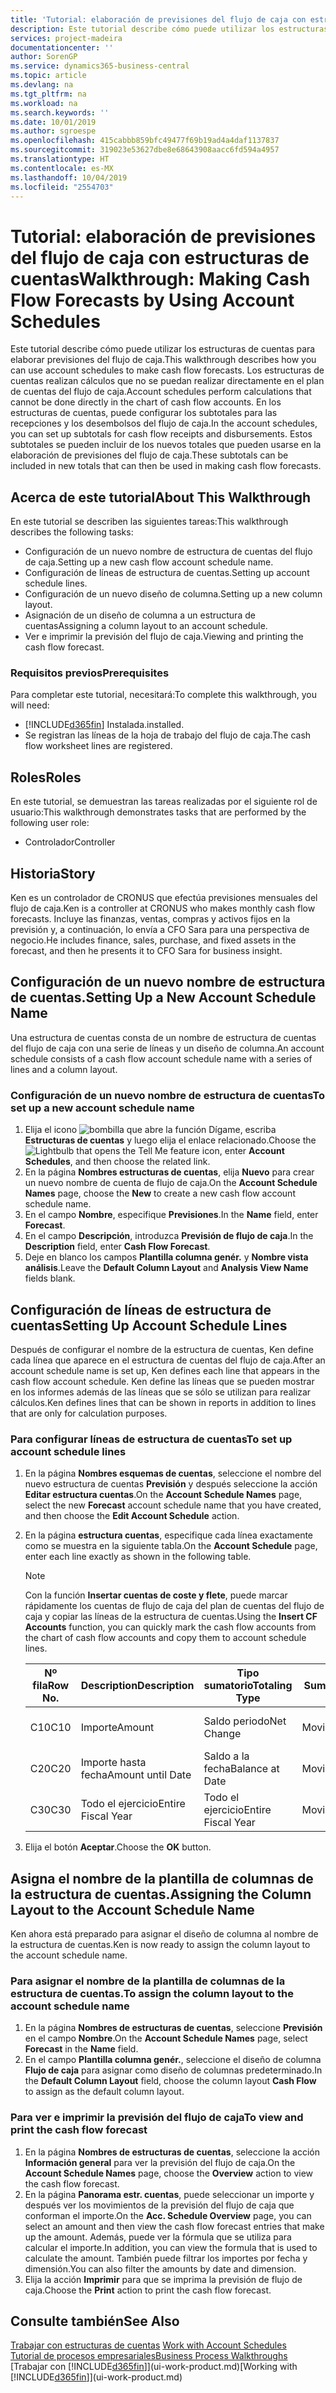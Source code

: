 ```yaml
---
title: 'Tutorial: elaboración de previsiones del flujo de caja con estructuras de cuentas | Documentos de Microsoft'
description: Este tutorial describe cómo puede utilizar los estructuras de cuentas para elaborar previsiones del flujo de caja. Los estructuras de cuentas realizan cálculos que no se puedan realizar directamente en el plan de cuentas del flujo de caja. En los estructuras de cuentas, puede configurar los subtotales para las recepciones y los desembolsos del flujo de caja. Estos subtotales se pueden incluir de los nuevos totales que pueden usarse en la elaboración de previsiones del flujo de caja.
services: project-madeira
documentationcenter: ''
author: SorenGP
ms.service: dynamics365-business-central
ms.topic: article
ms.devlang: na
ms.tgt_pltfrm: na
ms.workload: na
ms.search.keywords: ''
ms.date: 10/01/2019
ms.author: sgroespe
ms.openlocfilehash: 415cabbb859bfc49477f69b19ad4a4daf1137837
ms.sourcegitcommit: 319023e53627dbe8e68643908aacc6fd594a4957
ms.translationtype: HT
ms.contentlocale: es-MX
ms.lasthandoff: 10/04/2019
ms.locfileid: "2554703"
---
```

# <a name="walkthrough-making-cash-flow-forecasts-by-using-account-schedules"></a><span data-ttu-id="6ce2c-106">Tutorial: elaboración de previsiones del flujo de caja con estructuras de cuentas</span><span class="sxs-lookup"><span data-stu-id="6ce2c-106">Walkthrough: Making Cash Flow Forecasts by Using Account Schedules</span></span>
<span data-ttu-id="6ce2c-107">Este tutorial describe cómo puede utilizar los estructuras de cuentas para elaborar previsiones del flujo de caja.</span><span class="sxs-lookup"><span data-stu-id="6ce2c-107">This walkthrough describes how you can use account schedules to make cash flow forecasts.</span></span> <span data-ttu-id="6ce2c-108">Los estructuras de cuentas realizan cálculos que no se puedan realizar directamente en el plan de cuentas del flujo de caja.</span><span class="sxs-lookup"><span data-stu-id="6ce2c-108">Account schedules perform calculations that cannot be done directly in the chart of cash flow accounts.</span></span> <span data-ttu-id="6ce2c-109">En los estructuras de cuentas, puede configurar los subtotales para las recepciones y los desembolsos del flujo de caja.</span><span class="sxs-lookup"><span data-stu-id="6ce2c-109">In the account schedules, you can set up subtotals for cash flow receipts and disbursements.</span></span> <span data-ttu-id="6ce2c-110">Estos subtotales se pueden incluir de los nuevos totales que pueden usarse en la elaboración de previsiones del flujo de caja.</span><span class="sxs-lookup"><span data-stu-id="6ce2c-110">These subtotals can be included in new totals that can then be used in making cash flow forecasts.</span></span>  

## <a name="about-this-walkthrough"></a><span data-ttu-id="6ce2c-111">Acerca de este tutorial</span><span class="sxs-lookup"><span data-stu-id="6ce2c-111">About This Walkthrough</span></span>  
<span data-ttu-id="6ce2c-112">En este tutorial se describen las siguientes tareas:</span><span class="sxs-lookup"><span data-stu-id="6ce2c-112">This walkthrough describes the following tasks:</span></span>  

- <span data-ttu-id="6ce2c-113">Configuración de un nuevo nombre de estructura de cuentas del flujo de caja.</span><span class="sxs-lookup"><span data-stu-id="6ce2c-113">Setting up a new cash flow account schedule name.</span></span>  
- <span data-ttu-id="6ce2c-114">Configuración de líneas de estructura de cuentas.</span><span class="sxs-lookup"><span data-stu-id="6ce2c-114">Setting up account schedule lines.</span></span>  
- <span data-ttu-id="6ce2c-115">Configuración de un nuevo diseño de columna.</span><span class="sxs-lookup"><span data-stu-id="6ce2c-115">Setting up a new column layout.</span></span>  
- <span data-ttu-id="6ce2c-116">Asignación de un diseño de columna a un estructura de cuentas</span><span class="sxs-lookup"><span data-stu-id="6ce2c-116">Assigning a column layout to an account schedule.</span></span>  
- <span data-ttu-id="6ce2c-117">Ver e imprimir la previsión del flujo de caja.</span><span class="sxs-lookup"><span data-stu-id="6ce2c-117">Viewing and printing the cash flow forecast.</span></span>  

### <a name="prerequisites"></a><span data-ttu-id="6ce2c-118">Requisitos previos</span><span class="sxs-lookup"><span data-stu-id="6ce2c-118">Prerequisites</span></span>  
<span data-ttu-id="6ce2c-119">Para completar este tutorial, necesitará:</span><span class="sxs-lookup"><span data-stu-id="6ce2c-119">To complete this walkthrough, you will need:</span></span>  

- [!INCLUDE[d365fin](includes/d365fin_md.md)] <span data-ttu-id="6ce2c-120">Instalada.</span><span class="sxs-lookup"><span data-stu-id="6ce2c-120">installed.</span></span>  
- <span data-ttu-id="6ce2c-121">Se registran las líneas de la hoja de trabajo del flujo de caja.</span><span class="sxs-lookup"><span data-stu-id="6ce2c-121">The cash flow worksheet lines are registered.</span></span>  

## <a name="roles"></a><span data-ttu-id="6ce2c-122">Roles</span><span class="sxs-lookup"><span data-stu-id="6ce2c-122">Roles</span></span>  
<span data-ttu-id="6ce2c-123">En este tutorial, se demuestran las tareas realizadas por el siguiente rol de usuario:</span><span class="sxs-lookup"><span data-stu-id="6ce2c-123">This walkthrough demonstrates tasks that are performed by the following user role:</span></span>  

- <span data-ttu-id="6ce2c-124">Controlador</span><span class="sxs-lookup"><span data-stu-id="6ce2c-124">Controller</span></span>  

## <a name="story"></a><span data-ttu-id="6ce2c-125">Historia</span><span class="sxs-lookup"><span data-stu-id="6ce2c-125">Story</span></span>  
<span data-ttu-id="6ce2c-126">Ken es un controlador de CRONUS que efectúa previsiones mensuales del flujo de caja.</span><span class="sxs-lookup"><span data-stu-id="6ce2c-126">Ken is a controller at CRONUS who makes monthly cash flow forecasts.</span></span> <span data-ttu-id="6ce2c-127">Incluye las finanzas, ventas, compras y activos fijos en la previsión y, a continuación, lo envía a CFO Sara para una perspectiva de negocio.</span><span class="sxs-lookup"><span data-stu-id="6ce2c-127">He includes finance, sales, purchase, and fixed assets in the forecast, and then he presents it to CFO Sara for business insight.</span></span>  

## <a name="setting-up-a-new-account-schedule-name"></a><span data-ttu-id="6ce2c-128">Configuración de un nuevo nombre de estructura de cuentas.</span><span class="sxs-lookup"><span data-stu-id="6ce2c-128">Setting Up a New Account Schedule Name</span></span>  
<span data-ttu-id="6ce2c-129">Una estructura de cuentas consta de un nombre de estructura de cuentas del flujo de caja con una serie de líneas y un diseño de columna.</span><span class="sxs-lookup"><span data-stu-id="6ce2c-129">An account schedule consists of a cash flow account schedule name with a series of lines and a column layout.</span></span>  

### <a name="to-set-up-a-new-account-schedule-name"></a><span data-ttu-id="6ce2c-130">Configuración de un nuevo nombre de estructura de cuentas</span><span class="sxs-lookup"><span data-stu-id="6ce2c-130">To set up a new account schedule name</span></span>  

1.  <span data-ttu-id="6ce2c-131">Elija el icono ![bombilla que abre la función Dígame](media/ui-search/search_small.png "Dígame que desea hacer"), escriba **Estructuras de cuentas** y luego elija el enlace relacionado.</span><span class="sxs-lookup"><span data-stu-id="6ce2c-131">Choose the ![Lightbulb that opens the Tell Me feature](media/ui-search/search_small.png "Tell me what you want to do") icon, enter **Account Schedules**, and then choose the related link.</span></span>  
2.  <span data-ttu-id="6ce2c-132">En la página **Nombres estructuras de cuentas**, elija **Nuevo** para crear un nuevo nombre de cuenta de flujo de caja.</span><span class="sxs-lookup"><span data-stu-id="6ce2c-132">On the **Account Schedule Names** page, choose the **New** to create a new cash flow account schedule name.</span></span>  
3.  <span data-ttu-id="6ce2c-133">En el campo **Nombre**, especifique **Previsiones**.</span><span class="sxs-lookup"><span data-stu-id="6ce2c-133">In the **Name** field, enter **Forecast**.</span></span>  
4.  <span data-ttu-id="6ce2c-134">En el campo **Descripción**, introduzca **Previsión de flujo de caja**.</span><span class="sxs-lookup"><span data-stu-id="6ce2c-134">In the **Description** field, enter **Cash Flow Forecast**.</span></span>  
5.  <span data-ttu-id="6ce2c-135">Deje en blanco los campos **Plantilla columna genér.** y **Nombre vista análisis**.</span><span class="sxs-lookup"><span data-stu-id="6ce2c-135">Leave the **Default Column Layout** and **Analysis View Name** fields blank.</span></span>  

## <a name="setting-up-account-schedule-lines"></a><span data-ttu-id="6ce2c-136">Configuración de líneas de estructura de cuentas</span><span class="sxs-lookup"><span data-stu-id="6ce2c-136">Setting Up Account Schedule Lines</span></span>  
<span data-ttu-id="6ce2c-137">Después de configurar el nombre de la estructura de cuentas, Ken define cada línea que aparece en el estructura de cuentas del flujo de caja.</span><span class="sxs-lookup"><span data-stu-id="6ce2c-137">After an account schedule name is set up, Ken defines each line that appears in the cash flow account schedule.</span></span> <span data-ttu-id="6ce2c-138">Ken define las líneas que se pueden mostrar en los informes además de las líneas que se sólo se utilizan para realizar cálculos.</span><span class="sxs-lookup"><span data-stu-id="6ce2c-138">Ken defines lines that can be shown in reports in addition to lines that are only for calculation purposes.</span></span>  

### <a name="to-set-up-account-schedule-lines"></a><span data-ttu-id="6ce2c-139">Para configurar líneas de estructura de cuentas</span><span class="sxs-lookup"><span data-stu-id="6ce2c-139">To set up account schedule lines</span></span>  

1.  <span data-ttu-id="6ce2c-140">En la página **Nombres esquemas de cuentas**, seleccione el nombre del nuevo estructura de cuentas **Previsión** y después seleccione la acción **Editar estructura cuentas**.</span><span class="sxs-lookup"><span data-stu-id="6ce2c-140">On the **Account Schedule Names** page, select the new **Forecast** account schedule name that you have created, and then choose the **Edit Account Schedule** action.</span></span>  
2.  <span data-ttu-id="6ce2c-141">En la página **estructura cuentas**, especifique cada línea exactamente como se muestra en la siguiente tabla.</span><span class="sxs-lookup"><span data-stu-id="6ce2c-141">On the **Account Schedule** page, enter each line exactly as shown in the following table.</span></span>  

    > [!NOTE]  
    >  <span data-ttu-id="6ce2c-142">Con la función **Insertar cuentas de coste y flete**, puede marcar rápidamente los cuentas de flujo de caja del plan de cuentas del flujo de caja y copiar las líneas de la estructura de cuentas.</span><span class="sxs-lookup"><span data-stu-id="6ce2c-142">Using the **Insert CF Accounts** function, you can quickly mark the cash flow accounts from the chart of cash flow accounts and copy them to account schedule lines.</span></span>  

    |<span data-ttu-id="6ce2c-143">Nº fila</span><span class="sxs-lookup"><span data-stu-id="6ce2c-143">Row No.</span></span>|<span data-ttu-id="6ce2c-144">Description</span><span class="sxs-lookup"><span data-stu-id="6ce2c-144">Description</span></span>|<span data-ttu-id="6ce2c-145">Tipo sumatorio</span><span class="sxs-lookup"><span data-stu-id="6ce2c-145">Totaling Type</span></span>|<span data-ttu-id="6ce2c-146">Sumatorio</span><span class="sxs-lookup"><span data-stu-id="6ce2c-146">Totaling</span></span>|<span data-ttu-id="6ce2c-147">Tipo fila</span><span class="sxs-lookup"><span data-stu-id="6ce2c-147">Row Type</span></span>|<span data-ttu-id="6ce2c-148">Tipo importe</span><span class="sxs-lookup"><span data-stu-id="6ce2c-148">Amount Type</span></span>|<span data-ttu-id="6ce2c-149">Mostrar</span><span class="sxs-lookup"><span data-stu-id="6ce2c-149">Show</span></span>|  
    |-------|-----------|-------------|--------|--------|-----------|----|
    |<span data-ttu-id="6ce2c-150">C10</span><span class="sxs-lookup"><span data-stu-id="6ce2c-150">C10</span></span>|<span data-ttu-id="6ce2c-151">Importe</span><span class="sxs-lookup"><span data-stu-id="6ce2c-151">Amount</span></span>|<span data-ttu-id="6ce2c-152">Saldo periodo</span><span class="sxs-lookup"><span data-stu-id="6ce2c-152">Net Change</span></span>|<span data-ttu-id="6ce2c-153">Movimientos</span><span class="sxs-lookup"><span data-stu-id="6ce2c-153">Entries</span></span>|<span data-ttu-id="6ce2c-154">Importe neto</span><span class="sxs-lookup"><span data-stu-id="6ce2c-154">Net Amount</span></span>|<span data-ttu-id="6ce2c-155">Siempre</span><span class="sxs-lookup"><span data-stu-id="6ce2c-155">Always</span></span>|  
    |<span data-ttu-id="6ce2c-156">C20</span><span class="sxs-lookup"><span data-stu-id="6ce2c-156">C20</span></span>|<span data-ttu-id="6ce2c-157">Importe hasta fecha</span><span class="sxs-lookup"><span data-stu-id="6ce2c-157">Amount until Date</span></span>|<span data-ttu-id="6ce2c-158">Saldo a la fecha</span><span class="sxs-lookup"><span data-stu-id="6ce2c-158">Balance at Date</span></span>|<span data-ttu-id="6ce2c-159">Movimientos</span><span class="sxs-lookup"><span data-stu-id="6ce2c-159">Entries</span></span>|<span data-ttu-id="6ce2c-160">Importe neto</span><span class="sxs-lookup"><span data-stu-id="6ce2c-160">Net Amount</span></span>|<span data-ttu-id="6ce2c-161">Siempre</span><span class="sxs-lookup"><span data-stu-id="6ce2c-161">Always</span></span>|  
    |<span data-ttu-id="6ce2c-162">C30</span><span class="sxs-lookup"><span data-stu-id="6ce2c-162">C30</span></span>|<span data-ttu-id="6ce2c-163">Todo el ejercicio</span><span class="sxs-lookup"><span data-stu-id="6ce2c-163">Entire Fiscal Year</span></span>|<span data-ttu-id="6ce2c-164">Todo el ejercicio</span><span class="sxs-lookup"><span data-stu-id="6ce2c-164">Entire Fiscal Year</span></span>|<span data-ttu-id="6ce2c-165">Movimientos</span><span class="sxs-lookup"><span data-stu-id="6ce2c-165">Entries</span></span>|<span data-ttu-id="6ce2c-166">Importe neto</span><span class="sxs-lookup"><span data-stu-id="6ce2c-166">Net Amount</span></span>|<span data-ttu-id="6ce2c-167">Siempre</span><span class="sxs-lookup"><span data-stu-id="6ce2c-167">Always</span></span>|  

4.  <span data-ttu-id="6ce2c-168">Elija el botón **Aceptar**.</span><span class="sxs-lookup"><span data-stu-id="6ce2c-168">Choose the **OK** button.</span></span>  

## <a name="assigning-the-column-layout-to-the-account-schedule-name"></a><span data-ttu-id="6ce2c-169">Asigna el nombre de la plantilla de columnas de la estructura de cuentas.</span><span class="sxs-lookup"><span data-stu-id="6ce2c-169">Assigning the Column Layout to the Account Schedule Name</span></span>  
<span data-ttu-id="6ce2c-170">Ken ahora está preparado para asignar el diseño de columna al nombre de la estructura de cuentas.</span><span class="sxs-lookup"><span data-stu-id="6ce2c-170">Ken is now ready to assign the column layout to the account schedule name.</span></span>  

### <a name="to-assign-the-column-layout-to-the-account-schedule-name"></a><span data-ttu-id="6ce2c-171">Para asignar el nombre de la plantilla de columnas de la estructura de cuentas.</span><span class="sxs-lookup"><span data-stu-id="6ce2c-171">To assign the column layout to the account schedule name</span></span>  

1.  <span data-ttu-id="6ce2c-172">En la página **Nombres de estructuras de cuentas**, seleccione **Previsión** en el campo **Nombre**.</span><span class="sxs-lookup"><span data-stu-id="6ce2c-172">On the **Account Schedule Names** page, select **Forecast** in the **Name** field.</span></span>  
2.  <span data-ttu-id="6ce2c-173">En el campo **Plantilla columna genér.**, seleccione el diseño de columna **Flujo de caja** para asignar como diseño de columnas predeterminado.</span><span class="sxs-lookup"><span data-stu-id="6ce2c-173">In the **Default Column Layout** field, choose the column layout **Cash Flow** to assign as the default column layout.</span></span>  

### <a name="to-view-and-print-the-cash-flow-forecast"></a><span data-ttu-id="6ce2c-174">Para ver e imprimir la previsión del flujo de caja</span><span class="sxs-lookup"><span data-stu-id="6ce2c-174">To view and print the cash flow forecast</span></span>  
1.  <span data-ttu-id="6ce2c-175">En la página **Nombres de estructuras de cuentas**, seleccione la acción **Información general** para ver la previsión del flujo de caja.</span><span class="sxs-lookup"><span data-stu-id="6ce2c-175">On the **Account Schedule Names** page, choose the **Overview** action to view the cash flow forecast.</span></span>  
2.  <span data-ttu-id="6ce2c-176">En la página **Panorama estr. cuentas**, puede seleccionar un importe y después ver los movimientos de la previsión del flujo de caja que conforman el importe.</span><span class="sxs-lookup"><span data-stu-id="6ce2c-176">On the **Acc. Schedule Overview** page, you can select an amount and then view the cash flow forecast entries that make up the amount.</span></span> <span data-ttu-id="6ce2c-177">Además, puede ver la fórmula que se utiliza para calcular el importe.</span><span class="sxs-lookup"><span data-stu-id="6ce2c-177">In addition, you can view the formula that is used to calculate the amount.</span></span> <span data-ttu-id="6ce2c-178">También puede filtrar los importes por fecha y dimensión.</span><span class="sxs-lookup"><span data-stu-id="6ce2c-178">You can also filter the amounts by date and dimension.</span></span>  
3.  <span data-ttu-id="6ce2c-179">Elija la acción **Imprimir** para que se imprima la previsión de flujo de caja.</span><span class="sxs-lookup"><span data-stu-id="6ce2c-179">Choose the **Print** action to print the cash flow forecast.</span></span>  

## <a name="see-also"></a><span data-ttu-id="6ce2c-180">Consulte también</span><span class="sxs-lookup"><span data-stu-id="6ce2c-180">See Also</span></span>  
 <span data-ttu-id="6ce2c-181">[Trabajar con estructuras de cuentas](bi-how-work-account-schedule.md) </span><span class="sxs-lookup"><span data-stu-id="6ce2c-181">[Work with Account Schedules](bi-how-work-account-schedule.md) </span></span>  
 [<span data-ttu-id="6ce2c-182">Tutorial de procesos empresariales</span><span class="sxs-lookup"><span data-stu-id="6ce2c-182">Business Process Walkthroughs</span></span>](walkthrough-business-process-walkthroughs.md)  
 <span data-ttu-id="6ce2c-183">[Trabajar con [!INCLUDE[d365fin](includes/d365fin_md.md)]](ui-work-product.md)</span><span class="sxs-lookup"><span data-stu-id="6ce2c-183">[Working with [!INCLUDE[d365fin](includes/d365fin_md.md)]](ui-work-product.md)</span></span>
